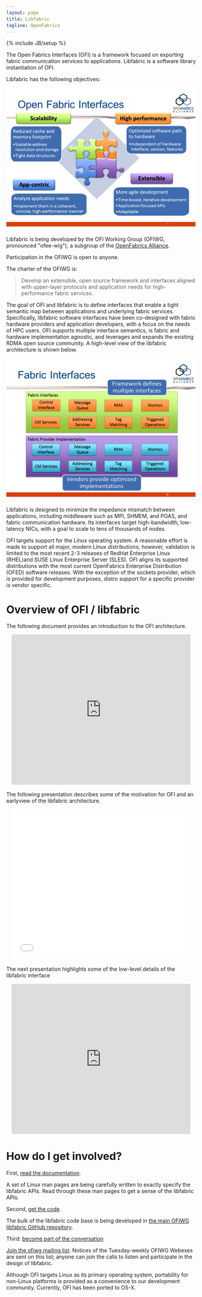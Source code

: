 ```yaml
---
layout: page
title: Libfabric
tagline: OpenFabrics
---
```

{% include JB/setup %}

The Open Fabrics Interfaces (OFI) is a framework focused on exporting fabric communication services to applications.  Libfabric is a software library instantiation of OFI.

Libfabric has the following objectives:

![OpenFabrics Interface Overview](images/openfabric-interfaces-overview.png)

Libfabric is being developed by the OFI Working Group (OFIWG, pronounced "ofee-wig"), a subgroup of the [OpenFabrics Alliance](http://www.openfabrics.org/).

Participation in the OFIWG is open to anyone.

The charter of the OFIWG is:

> Develop an extensible, open source framework and interfaces aligned with upper-layer protocols and application needs for high-performance fabric services.

The goal of OFI and libfabric is to define interfaces that enable a tight semantic map between applications and underlying fabric services.  Specifically, libfabric software interfaces have been co-designed with fabric hardware providers and application developers, with a focus on the needs of HPC users.  OFI supports multiple interface semantics, is fabric and hardware implementation agnostic, and leverages and expands the existing RDMA open source community.  A high-level view of the libfabric architecture is shown below.

![Fabric interface groups](images/fabric-interface-groups.png)

Libfabric is designed to minimize the impedance mismatch between applications, including middleware such as MPI, SHMEM, and PGAS, and fabric communication hardware.  Its interfaces target high-bandwidth, low-latency NICs, with a goal to scale to tens of thousands of nodes.

OFI targets support for the Linux operating system.  A reasonable effort is made to support all major, modern Linux distributions; however, validation is limited to the most recent 2-3 releases of RedHat Enterprise Linux (RHEL)and SUSE Linux Enterprise Server (SLES).  OFI aligns its supported distributions with the most current OpenFabrics Enterprise Distribution (OFED) software releases.  With the exception of the sockets provider, which is provided for development purposes, distro support for a specific provider is vendor specific.

Overview of OFI / libfabric
===========================

The following document provides an introduction to the OFI architecture.


<div align="center">
<iframe src="https://www.slideshare.net/slideshow/embed_code/key/arAPmHHuShNbde" width="476" height="400" frameborder="0" marginwidth="0" marginheight="0" scrolling="no"></iframe>
</div>

The following presentation describes some of the motivation for OFI and an earlyview of the libfabric architecture.

<div align="center">
<iframe src="//www.slideshare.net/slideshow/embed_code/41653017" width="476" height="400" frameborder="0" marginwidth="0" marginheight="0" scrolling="no"></iframe>
</div>

The next presentation highlights some of the low-level details of the libfabric interface

<div align="center">
<iframe src="https://www.slideshare.net/slideshow/embed_code/key/NbCh89SSIbKQ0U" width="476" height="400" frameborder="0" marginwidth="0" marginheight="0" scrolling="no"></iframe>

</div>

How do I get involved?
======================

First, [read the documentation](master/man).

A set of Linux man pages are being carefully written to exactly specify the libfabric APIs.  Read through these man pages to get a sense of the libfabric APIs.

Second, [get the code](https://github.com/ofiwg/libfabric).

The bulk of the libfabric code base is being developed in [the main OFIWG libfabric GitHub repository](https://github.com/ofiwg/libfabric).

Third: [become part of the conversation](http://lists.openfabrics.org/mailman/listinfo/ofiwg)

[Join the ofiwg mailing list](http://lists.openfabrics.org/mailman/listinfo/ofiwg).  Notices of the Tuesday-weekly OFIWG Webexes are sent on this list; anyone can join the calls to listen and participate in the design of libfabric.

Although OFI targets Linux as its primary operating system, portability for non-Linux platforms is provided as a convenience to our development community.  Currently, OFI has been ported to OS-X.
